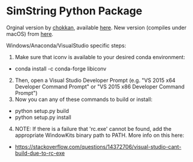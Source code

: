 # SimString Python Package

Orginal version by [chokkan](), available [here](https://github.com/chokkan/simstring). New version (compiles under macOS) from [here](https://github.com/blinkhealth/simstring-python-package).

Windows/Anaconda/VisualStudio specific steps:

1. Make sure that iconv is available to your desired conda environment:
  * conda install -c conda-forge libiconv
2. Then, open a Visual Studio Developer Prompt (e.g. "VS 2015 x64 Developer Command Prompt" or "VS 2015 x86 Developer Command Prompt")
3. Now you can any of these commands to build or install:
  * python setup.py build
  * python setup.py install
4. NOTE: If there is a failure that 'rc.exe' cannot be found, add the appropriate WindowKits binary path to PATH.  More info on this here:
  * https://stackoverflow.com/questions/14372706/visual-studio-cant-build-due-to-rc-exe
